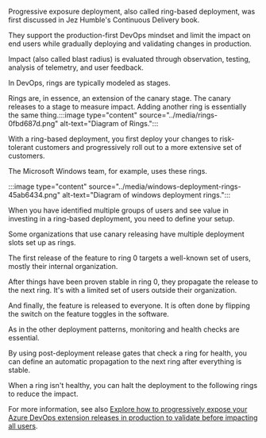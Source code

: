 Progressive exposure deployment, also called ring-based deployment, was first discussed in Jez Humble's Continuous Delivery book.

They support the production-first DevOps mindset and limit the impact on end users while gradually deploying and validating changes in production.

Impact (also called blast radius) is evaluated through observation, testing, analysis of telemetry, and user feedback.

In DevOps, rings are typically modeled as stages.

Rings are, in essence, an extension of the canary stage. The canary releases to a stage to measure impact. Adding another ring is essentially the same thing.:::image type="content" source="../media/rings-0fbd687d.png" alt-text="Diagram of Rings.":::


With a ring-based deployment, you first deploy your changes to risk-tolerant customers and progressively roll out to a more extensive set of customers.

The Microsoft Windows team, for example, uses these rings.

:::image type="content" source="../media/windows-deployment-rings-45ab6434.png" alt-text="Diagram of windows deployment rings.":::


When you have identified multiple groups of users and see value in investing in a ring-based deployment, you need to define your setup.

Some organizations that use canary releasing have multiple deployment slots set up as rings.

The first release of the feature to ring 0 targets a well-known set of users, mostly their internal organization.

After things have been proven stable in ring 0, they propagate the release to the next ring. It's with a limited set of users outside their organization.

And finally, the feature is released to everyone. It is often done by flipping the switch on the feature toggles in the software.

As in the other deployment patterns, monitoring and health checks are essential.

By using post-deployment release gates that check a ring for health, you can define an automatic propagation to the next ring after everything is stable.

When a ring isn't healthy, you can halt the deployment to the following rings to reduce the impact.

For more information, see also [Explore how to progressively expose your Azure DevOps extension releases in production to validate before impacting all users](/azure/devops/articles/phase-rollout-with-rings).
